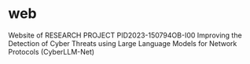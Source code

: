 # web
Website of RESEARCH PROJECT PID2023-150794OB-I00
Improving the Detection of Cyber Threats using Large Language Models for Network Protocols (CyberLLM-Net)
